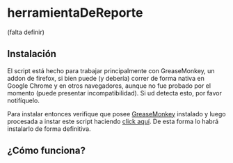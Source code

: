 # herramientaDeReporte

(falta definir)

## Instalación

El script está hecho para trabajar principalmente con GreaseMonkey, un addon de firefox, si bien puede (y debería) correr de forma nativa en Google Chrome y en otros navegadores, aunque no fue probado por el momento (puede presentar incompatibilidad). Si ud detecta esto, por favor notifíquelo.

Para instalar entonces verifique que posee [GreaseMonkey](https://addons.mozilla.org/en-US/firefox/addon/greasemonkey/) instalado y luego procesada a instar este script  haciendo [ click aquí](). De esta forma lo habrá instalarlo de forma definitiva.

## ¿Cómo funciona?
